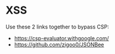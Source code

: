 # XSS

Use these 2 links together to bypass CSP:  
- https://csp-evaluator.withgoogle.com/  
- https://github.com/zigoo0/JSONBee  
